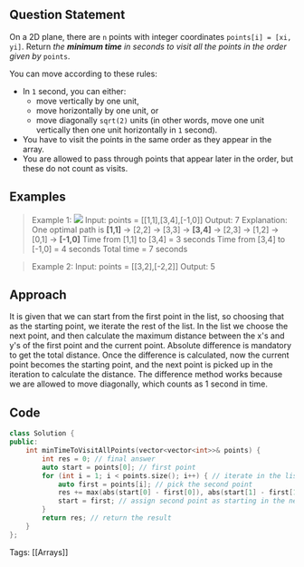 ## Question Statement
On a 2D plane, there are `n` points with integer coordinates `points[i] = [xi, yi]`. Return _the **minimum time** in seconds to visit all the points in the order given by_ `points`.

You can move according to these rules:

- In `1` second, you can either:
    - move vertically by one unit,
    - move horizontally by one unit, or
    - move diagonally `sqrt(2)` units (in other words, move one unit vertically then one unit horizontally in `1` second).
- You have to visit the points in the same order as they appear in the array.
- You are allowed to pass through points that appear later in the order, but these do not count as visits.
## Examples
>Example 1:
>![](https://assets.leetcode.com/uploads/2019/11/14/1626_example_1.PNG)
>Input: points = \[[1,1],[3,4],[-1,0]]
>Output: 7
>Explanation: One optimal path is **[1,1]** -> [2,2] -> [3,3] -> **[3,4]** -> [2,3] -> [1,2] -> [0,1] -> **[-1,0]**
>Time from [1,1] to [3,4] = 3 seconds 
>Time from [3,4] to [-1,0] = 4 seconds
>Total time = 7 seconds

>Example 2:
>Input: points = \[[3,2],[-2,2]]
>Output: 5

## Approach
It is given that we can start from the first point in the list, so choosing that as the starting point, we iterate the rest of the list. In the list we choose the next point, and then calculate the maximum distance between the x's and y's of the first point and the current point. Absolute difference is mandatory to get the total distance. Once the difference is calculated, now the current point becomes the starting point, and the next point is picked up in the iteration to calculate the distance. The difference method works because we are allowed to move diagonally, which counts as 1 second in time. 
## Code
```cpp
class Solution {
public:
    int minTimeToVisitAllPoints(vector<vector<int>>& points) {
        int res = 0; // final answer
        auto start = points[0]; // first point
        for (int i = 1; i < points.size(); i++) { // iterate in the list starting from the second point
            auto first = points[i]; // pick the second point
            res += max(abs(start[0] - first[0]), abs(start[1] - first[1])); // calculate the difference and add it to the result
            start = first; // assign second point as starting in the next iteration
        }
        return res; // return the result
    }
};
```
Tags: [[Arrays]]